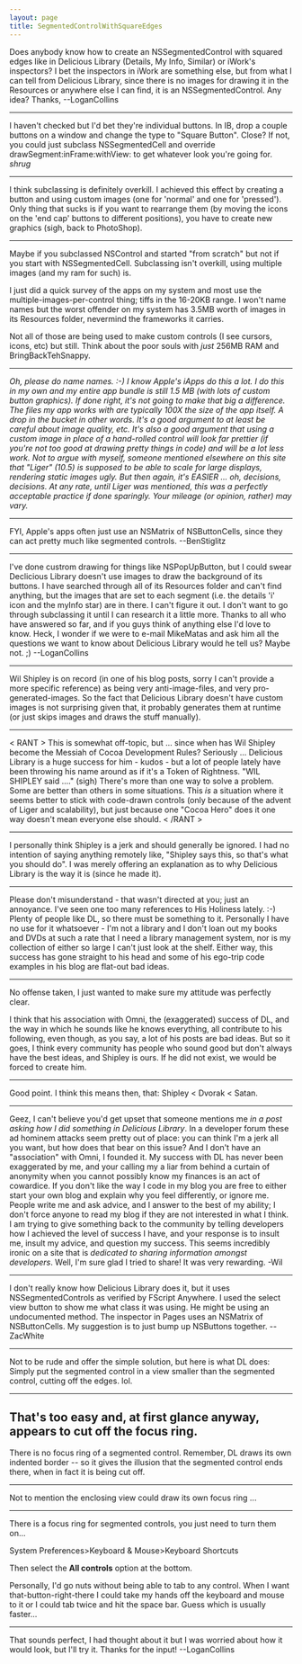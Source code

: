 ```yaml
---
layout: page
title: SegmentedControlWithSquareEdges
---
```


Does anybody know how to create an NSSegmentedControl with squared edges like in Delicious Library (Details, My Info, Similar)  or iWork's inspectors? I bet the inspectors in iWork are something else, but from what I can tell from Delicious Library, since there is no images for drawing it in the Resources or anywhere else I can find, it is an NSSegmentedControl. Any idea? Thanks, --LoganCollins

----
I haven't checked but I'd bet they're individual buttons. In IB, drop a couple buttons on a window and change the type to "Square Button". Close? If not, you could just subclass NSSegmentedCell and override     drawSegment:inFrame:withView: to get whatever look you're going for. *shrug*

----

I think subclassing is definitely overkill. I achieved this effect by creating a button and using custom images (one for 'normal' and one for 'pressed'). Only thing that sucks is if you want to rearrange them (by moving the icons on the 'end cap' buttons to different positions), you have to create new graphics (sigh, back to PhotoShop).

----
Maybe if you subclassed NSControl and started "from scratch" but not if you start with NSSegmentedCell. Subclassing isn't overkill, using multiple images (and my ram for such) is.

I just did a quick survey of the apps on my system and most use the multiple-images-per-control thing; tiffs in the 16-20KB range. I won't name names but the worst offender on my system has 3.5MB worth of images in its Resources folder, nevermind the frameworks it carries.

Not all of those are being used to make custom controls (I see cursors, icons, etc) but still. Think about the poor souls with *just* 256MB RAM and BringBackTehSnappy.

----

*Oh, please do name names. :-) I know Apple's iApps do this a lot. I do this in my own and my entire app bundle is still 1.5 MB  (with lots of custom button graphics). If done right, it's not going to make that big a difference. The files my app works with are typically 100X the size of the app itself. A drop in the bucket in other words. It's a good argument to at least be *careful* about image quality, etc. It's also a good argument that using a custom image in place of a hand-rolled control will look far prettier (if you're not too good at drawing pretty things in code) and will be a lot less work. Not to argue with myself, someone mentioned elsewhere on this site that "Liger" (10.5) is supposed to be able to scale for large displays, rendering static images ugly. But then again, it's EASIER ... oh, decisions, decisions. At any rate, until Liger was mentioned, this was a perfectly acceptable practice if done sparingly. Your mileage (or opinion, rather) may vary.*

----

FYI, Apple's apps often just use an NSMatrix of NSButtonCells, since they can act pretty much like segmented controls. --BenStiglitz

----

I've done custrom drawing for things like NSPopUpButton, but I could swear Declicious Library doesn't use images to draw the background of its buttons. I have searched through all of its Resources folder and can't find anything, but the images that are set to each segment (i.e. the details 'i' icon and the myInfo star) are in there. I can't figure it out. I don't want to go through subclassing it until I can research it a little more. Thanks to all who have answered so far, and if you guys think of anything else I'd love to know. Heck, I wonder if we were to e-mail MikeMatas and ask him all the questions we want to know about Delicious Library would he tell us? Maybe not. ;) --LoganCollins

----
Wil Shipley is on record (in one of his blog posts, sorry I can't provide a more specific reference) as being very anti-image-files, and very pro-generated-images. So the fact that Delicious Library doesn't have custom images is not surprising given that, it probably generates them at runtime (or just skips images and draws the stuff manually).

----

< RANT > This is somewhat off-topic, but ... since when has Wil Shipley become the Messiah of Cocoa Development Rules? Seriously ... Delicious Library is a huge success for him - kudos - but a lot of people lately have been throwing his name around as if it's a Token of Rightness. "WIL SHIPLEY said ...." (sigh) There's more than one way to solve a problem. Some are better than others in some situations. This *is* a situation where it seems better to stick with code-drawn controls (only because of the advent of Liger and scalability), but just because one "Cocoa Hero" does it one way doesn't mean everyone else should. < /RANT >

----
I personally think Shipley is a jerk and should generally be ignored. I had no intention of saying anything remotely like, "Shipley says this, so that's what you should do". I was merely offering an explanation as to why Delicious Library is the way it is (since he made it).

----
Please don't misunderstand - that wasn't directed at you; just an annoyance. I've seen one too many references to His Holiness lately. :-) Plenty of people like DL, so there must be something to it. Personally I have no use for it whatsoever - I'm not a library and I don't loan out my books and DVDs at such a rate that I need a library management system, nor is my collection of either so large I can't just look at the shelf. Either way, this success has gone straight to his head and some of his ego-trip code examples in his blog are flat-out bad ideas.

----
No offense taken, I just wanted to make sure my attitude was perfectly clear.

I think that his association with Omni, the (exaggerated) success of DL, and the way in which he sounds like he knows everything, all contribute to his following, even though, as you say, a lot of his posts are bad ideas. But so it goes, I think every community has people who sound good but don't always have the best ideas, and Shipley is ours. If he did not exist, we would be forced to create him.

----
Good point. I think this means then, that: Shipley < Dvorak < Satan.

----
Geez, I can't believe you'd get upset that someone mentions me <i>in a post asking how I did something in Delicious Library</i>. In a developer forum these ad hominem attacks seem pretty out of place: you can think I'm a jerk all you want, but how does that bear on this issue? And I don't have an "association" with Omni, I founded it. My success with DL has never been exaggerated by me, and your calling my a liar from behind a curtain of anonymity when you cannot possibly know my finances is an act of cowardice. If you don't like the way I code in my blog you are free to either start your own blog and explain why you feel differently, or ignore me. People write me and ask advice, and I answer to the best of my ability; I don't force anyone to read my blog if they are not interested in what I think. I am trying to give something back to the community by telling developers how I achieved the level of success I have, and your response is to insult me, insult my advice, and question my success. This seems incredibly ironic on a site that is <i>dedicated to sharing information amongst developers</i>. Well, I'm sure glad I tried to share! It was very rewarding. -Wil

----
I don't really know how Delicious Library does it, but it uses NSSegmentedControls as verified by FScript Anywhere. I used the select view button to show me what class it was using. He might be using an undocumented method. The inspector in Pages uses an NSMatrix of NSButtonCells. My suggestion is to just bump up NSButtons together.
--ZacWhite

----

Not to be rude and offer the simple solution, but here is what DL does:  Simply put the segmented control in a view smaller than the segmented control, cutting off the edges.  lol.

----
That's too easy and, at first glance anyway, appears to cut off the focus ring.
----
There is no focus ring of a segmented control.  Remember, DL draws its own indented border -- so it gives the illusion that the segmented control ends there, when in fact it is being cut off.

----
Not to mention the enclosing view could draw its own focus ring ...

----
There is a focus ring for segmented controls, you just need to turn them on...

System Preferences>Keyboard & Mouse>Keyboard Shortcuts

Then select the **All controls** option at the bottom.

Personally, I'd go nuts without being able to tab to any control. When I want that-button-right-there I could take my hands off the keyboard and mouse to it or I could tab twice and hit the space bar. Guess which is usually faster...

----

That sounds perfect, I had thought about it but I was worried about how it would look, but I'll try it. Thanks for the input! --LoganCollins

